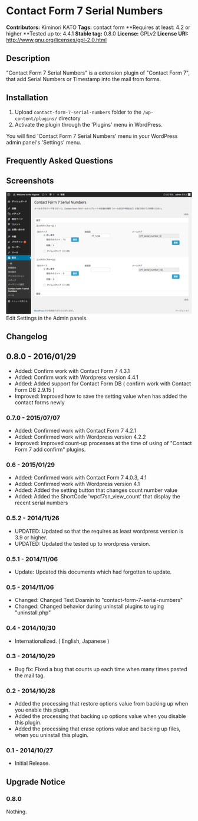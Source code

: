 # Contact Form 7 Serial Numbers #
**Contributors:** Kiminori KATO
**Tags:** contact form
**Requires at least: 4.2 or higher
**Tested up to: 4.4.1
**Stable tag:** 0.8.0
**License:** GPLv2
**License URI:** http://www.gnu.org/licenses/gpl-2.0.html

## Description ##

"Contact Form 7 Serial Numbers" is a extension plugin of "Contact Form 7",
that add Serial Numbers or Timestamp into the mail from forms.

## Installation ##

1. Upload `contact-form-7-serial-numbers` folder to the `/wp-content/plugins/` directory
1. Activate the plugin through the 'Plugins' menu in WordPress.

You will find 'Contact Form 7 Serial Numbers' menu in your WordPress admin panel's 'Settings' menu.

## Frequently Asked Questions ##


## Screenshots ##

![](screenshot-1.png)
Edit Settings in the Admin panels.

## Changelog ##

## 0.8.0 - 2016/01/29 ##
* Added: Confirm work with Contact Form 7 4.3.1
* Added: Confirm work with Wordpress version 4.4.1
* Added: Added support for Contact Form DB ( confirm work with Contact Form DB 2.9.15 )
* Improved: Improved how to save the setting value when has added the contact forms newly

### 0.7.0 - 2015/07/07 ###
* Added: Confirmed work with Contact Form 7 4.2.1
* Added: Confirmed work with Wordpress version 4.2.2
* Improved: Improved count-up processes at the time of using of "Contact Form 7 add confirm" plugins.

### 0.6 - 2015/01/29 ###
* Added: Confirmed work with Contact Form 7 4.0.3, 4.1
* Added: Confirmed work with Wordpress version 4.1
* Added: Added the setting button that changes count number value
* Added: Added the ShortCode 'wpcf7sn_view_count' that display the recent serial numbers

### 0.5.2 - 2014/11/26 ###
* UPDATED: Updated so that the requires as least wordpress version is 3.9 or higher.
* UPDATED: Updated the tested up to wordpress version.

### 0.5.1 - 2014/11/06 ###
* Update: Updated this documents which had forgotten to update.

### 0.5 - 2014/11/06 ###
* Changed: Changed Text Doamin to "contact-form-7-serial-numbers"
* Changed: Changed behavior during uninstall plugins to uging "uninstall.php"

### 0.4 - 2014/10/30 ###
* Internationalized. ( English, Japanese )

### 0.3 - 2014/10/29 ###
* Bug fix: Fixed a bug that counts up each time when many times pasted the mail tag.

### 0.2 - 2014/10/28 ###
* Added the processing that restore options value from backing up when you enable this plugin.
* Added the processing that backing up options value when you disable this plugin.
* Added the processing that erase options value and backing up files, when you uninstall this plugin.

### 0.1 - 2014/10/27 ###
* Initial Release.

## Upgrade Notice ##

### 0.8.0 ###

Nothing.
